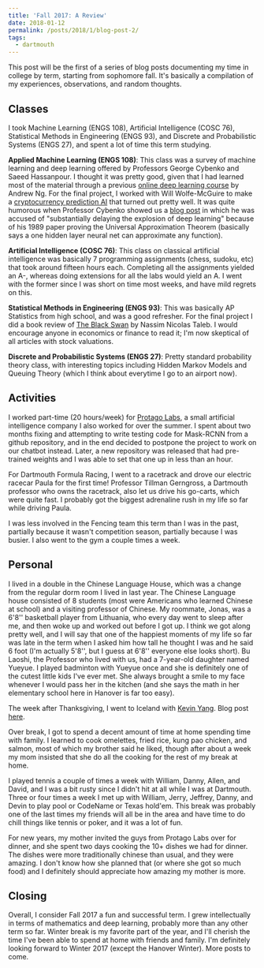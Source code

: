```yaml
---
title: 'Fall 2017: A Review'
date: 2018-01-12
permalink: /posts/2018/1/blog-post-2/
tags:
  - dartmouth
---
```


This post will be the first of a series of blog posts documenting my time in college by term, starting from sophomore fall. It's basically a compilation of my experiences, observations, and random thoughts.

Classes
------
I took Machine Learning (ENGS 108), Artificial Intelligence (COSC 76), Statistical Methods in Engineering (ENGS 93), and Discrete and Probabilistic Systems (ENGS 27), and spent a lot of time this term studying.

**Applied Machine Learning (ENGS 108)**: This class was a survey of machine learning and deep learning offered by Professors George Cybenko and Saeed Hassanpour. I thought it was pretty good, given that I had learned most of the material through a previous [online deep learning course](https://www.coursera.org/specializations/deep-learning) by Andrew Ng. For the final project, I worked with Will Wolfe-McGuire to make a [cryptocurrency prediction AI](https://github.com/jasonwengwei/cryptocurrency-prediction) that turned out pretty well. It was quite humorous when Professor Cybenko showed us a [blog post](https://medium.com/@vlomonaco/what-i-learned-at-the-deep-learning-summer-school-2017-in-bilbao-c6eae2963554) in which he was accused of "substantially delaying the explosion of deep learning" because of his 1989 paper proving the Universal Approximation Theorem (basically says a one hidden layer neural net can approximate any function).

**Artificial Intelligence (COSC 76)**: This class on classical artificial intelligence was basically 7 programming assignments (chess, sudoku, etc) that took around fifteen hours each. Completing all the assignments yielded an A-, whereas doing extensions for all the labs would yield an A. I went with the former since I was short on time most weeks, and have mild regrets on this.

**Statistical Methods in Engineering (ENGS 93)**: This was basically AP Statistics from high school, and was a good refresher. For the final project I did a book review of [The Black Swan](https://www.amazon.com/Black-Swan-Improbable-Robustness-Fragility/dp/081297381X/ref=sr_1_1?ie=UTF8&qid=1515716092&sr=8-1&keywords=the+black+swan) by Nassim Nicolas Taleb. I would encourage anyone in economics or finance to read it; I'm now skeptical of all articles with stock valuations.

**Discrete and Probabilistic Systems (ENGS 27)**: Pretty standard probability theory class, with interesting topics including Hidden Markov Models and Queuing Theory (which I think about everytime I go to an airport now).

Activities
------
I worked part-time (20 hours/week) for [Protago Labs](http://protagolab.com/), a small artificial intelligence company I also worked for over the summer. I spent about two months fixing and attempting to write testing code for Mask-RCNN from a github repository, and in the end decided to postpone the project to work on our chatbot instead. Later, a new repository was released that had pre-trained weights and I was able to set that one up in less than an hour.

For Dartmouth Formula Racing, I went to a racetrack and drove our electric racecar Paula for the first time! Professor Tillman Gerngross, a Dartmouth professor who owns the racetrack, also let us drive his go-carts, which were quite fast. I probably got the biggest adrenaline rush in my life so far while driving Paula.

I was less involved in the Fencing team this term than I was in the past, partially because it wasn't competition season, partially because I was busier. I also went to the gym a couple times a week.

Personal
------
I lived in a double in the Chinese Language House, which was a change from the regular dorm room I lived in last year. The Chinese Language house consisted of 8 students (most were Americans who learned Chinese at school) and a visiting professor of Chinese. My roommate, Jonas, was a 6'8'' basketball player from Lithuania, who every day went to sleep after me, and then woke up and worked out before I got up. I think we got along pretty well, and I will say that one of the happiest moments of my life so far was late in the term when I asked him how tall he thought I was and he said 6 foot (I'm actually 5'8'', but I guess at 6'8'' everyone else looks short). Bu Laoshi, the Professor who lived with us, had a 7-year-old daughter named Yueyue. I played badminton with Yueyue once and she is definitely one of the cutest little kids I've ever met. She always brought a smile to my face whenever I would pass her in the kitchen (and she says the math in her elementary school here in Hanover is far too easy).

The week after Thanksgiving, I went to Iceland with [Kevin Yang](https://akevinyang.github.io/akevinyangphotography.html). Blog post [here](https://jasonwengwei.github.io/posts/2017/12/blog-post-1/).

Over break, I got to spend a decent amount of time at home spending time with family. I learned to cook omelettes, fried rice, kung pao chicken, and salmon, most of which my brother said he liked, though after about a week my mom insisted that she do all the cooking for the rest of my break at home.

I played tennis a couple of times a week with William, Danny, Allen, and David, and I was a bit rusty since I didn't hit at all while I was at Dartmouth. Three or four times a week I met up with William, Jerry, Jeffrey, Danny, and Devin to play pool or CodeName or Texas hold'em. This break was probably one of the last times my friends will all be in the area and have time to do chill things like tennis or poker, and it was a lot of fun.

For new years, my mother invited the guys from Protago Labs over for dinner, and she spent two days cooking the 10+ dishes we had for dinner. The dishes were more traditionally chinese than usual, and they were amazing. I don't know how she planned that (or where she got so much food) and I definitely should appreciate how amazing my mother is more.

Closing
------
Overall, I consider Fall 2017 a fun and successful term. I grew intellectually in terms of mathematics and deep learning, probably more than any other term so far. Winter break is my favorite part of the year, and I'll cherish the time I've been able to spend at home with friends and family. I'm definitely looking forward to Winter 2017 (except the Hanover Winter). More posts to come.




